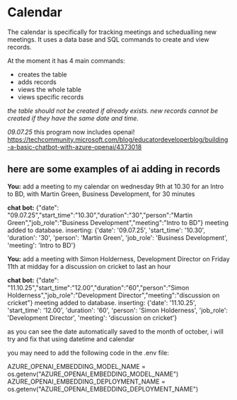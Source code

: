 # Calendar

The calendar is specifically for tracking meetings and schedualling new meetings. It uses a data base and SQL commands to create and view records.

At the moment it has 4 main commands:

* creates the table
* adds records
* views the whole table
* views specific records

_the table should not be created if already exists._
_new records cannot be created if they have the same date and time._

_09.07.25_ this program now includes openai!
https://techcommunity.microsoft.com/blog/educatordeveloperblog/building-a-basic-chatbot-with-azure-openai/4373018

## __here are some examples of ai adding in records__
__You:__ add a meeting to my calendar on wednesday 9th at 10.30 for an Intro to BD, with Martin Green, Business Development, for 30 minutes


__chat bot:__ {"date": "09.07.25","start_time":"10.30","duration":"30","person":"Martin Green","job_role":"Business Development","meeting":"Intro to BD"}
meeting added to database. 
inserting:  {'date': '09.07.25', 'start_time': '10.30', 'duration': '30', 'person': 'Martin Green', 'job_role': 'Business Development', 'meeting': 'Intro to BD'}

__You:__ add a meeting with Simon Holderness, Development Director on Friday 11th at midday for a discussion on cricket to last an hour


__chat bot:__ {"date": "11.10.25","start_time":"12.00","duration":"60","person":"Simon Holderness","job_role":"Development Director","meeting":"discussion on cricket"}
meeting added to database. 
inserting:  {'date': '11.10.25', 'start_time': '12.00', 'duration': '60', 'person': 'Simon Holderness', 'job_role': 'Development Director', 'meeting': 'discussion on cricket'}

as you can see the date automatically saved to the month of october, i will try and fix that using datetime and calendar

you may need to add the following code in the .env file:


AZURE_OPENAI_EMBEDDING_MODEL_NAME = os.getenv("AZURE_OPENAI_EMBEDDING_MODEL_NAME")
AZURE_OPENAI_EMBEDDING_DEPLOYMENT_NAME = os.getenv("AZURE_OPENAI_EMBEDDING_DEPLOYMENT_NAME")
